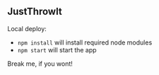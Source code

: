 ## JustThrowIt

Local deploy:
* `npm install` will install required node modules
* `npm start` will start the app

Break me, if you wont!


